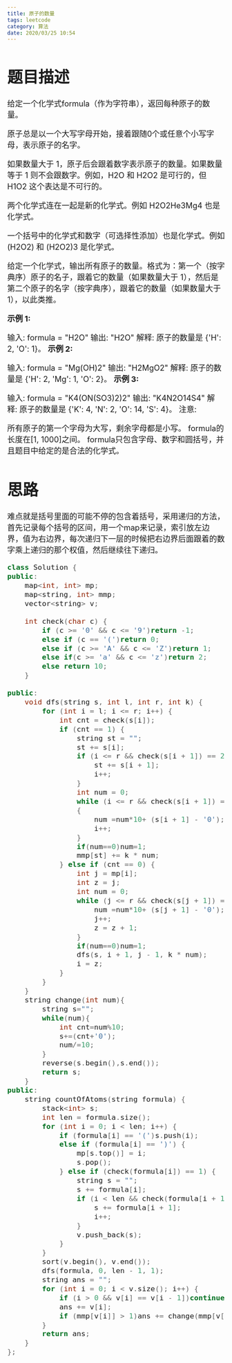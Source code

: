 ```yaml
---
title: 原子的数量
tags: leetcode
category: 算法
date: 2020/03/25 10:54
---
```


<font size=4>

# 题目描述

给定一个化学式formula（作为字符串），返回每种原子的数量。

原子总是以一个大写字母开始，接着跟随0个或任意个小写字母，表示原子的名字。

如果数量大于 1，原子后会跟着数字表示原子的数量。如果数量等于 1 则不会跟数字。例如，H2O 和 H2O2 是可行的，但 H1O2 这个表达是不可行的。

两个化学式连在一起是新的化学式。例如 H2O2He3Mg4 也是化学式。

一个括号中的化学式和数字（可选择性添加）也是化学式。例如 (H2O2) 和 (H2O2)3 是化学式。

给定一个化学式，输出所有原子的数量。格式为：第一个（按字典序）原子的名子，跟着它的数量（如果数量大于 1），然后是第二个原子的名字（按字典序），跟着它的数量（如果数量大于 1），以此类推。

**示例 1:**

输入: 
formula = "H2O"
输出: "H2O"
解释: 
原子的数量是 {'H': 2, 'O': 1}。
**示例 2:**

输入: 
formula = "Mg(OH)2"
输出: "H2MgO2"
解释: 
原子的数量是 {'H': 2, 'Mg': 1, 'O': 2}。
**示例 3:**

输入: 
formula = "K4(ON(SO3)2)2"
输出: "K4N2O14S4"
解释: 
原子的数量是 {'K': 4, 'N': 2, 'O': 14, 'S': 4}。
注意:

所有原子的第一个字母为大写，剩余字母都是小写。
formula的长度在[1, 1000]之间。
formula只包含字母、数字和圆括号，并且题目中给定的是合法的化学式。

# 思路

难点就是括号里面的可能不停的包含着括号，采用递归的方法，首先记录每个括号的区间，用一个map来记录，索引放左边界，值为右边界，每次递归下一层的时候把右边界后面跟着的数字乘上递归的那个权值，然后继续往下递归。

```c++
class Solution {
public:
    map<int, int> mp;
    map<string, int> mmp;
    vector<string> v;

    int check(char c) {
        if (c >= '0' && c <= '9')return -1;
        else if (c == '(')return 0;
        else if (c >= 'A' && c <= 'Z')return 1;
        else if(c >= 'a' && c <= 'z')return 2;
        else return 10;
    }

public:
    void dfs(string s, int l, int r, int k) {
        for (int i = l; i <= r; i++) {
            int cnt = check(s[i]);
            if (cnt == 1) {
                string st = "";
                st += s[i];
                if (i <= r && check(s[i + 1]) == 2) {
                    st += s[i + 1];
                    i++;
                }
                int num = 0;
                while (i <= r && check(s[i + 1]) == -1)
                {
                    num =num*10+ (s[i + 1] - '0');
                    i++;
                }
                if(num==0)num=1;
                mmp[st] += k * num;
            } else if (cnt == 0) {
                int j = mp[i];
                int z = j;
                int num = 0;
                while (j <= r && check(s[j + 1]) == -1) {
                    num =num*10+ (s[j + 1] - '0');
                    j++;
                    z = z + 1;
                }
                if(num==0)num=1;
                dfs(s, i + 1, j - 1, k * num);
                i = z;
            }
        }
    }
    string change(int num){
        string s="";
        while(num){
            int cnt=num%10;
            s+=(cnt+'0');
            num/=10;
        }
        reverse(s.begin(),s.end());
        return s;
    }
public:
    string countOfAtoms(string formula) {
        stack<int> s;
        int len = formula.size();
        for (int i = 0; i < len; i++) {
            if (formula[i] == '(')s.push(i);
            else if (formula[i] == ')') {
                mp[s.top()] = i;
                s.pop();
            } else if (check(formula[i]) == 1) {
                string s = "";
                s += formula[i];
                if (i < len && check(formula[i + 1]) == 2) {
                    s += formula[i + 1];
                    i++;
                }
                v.push_back(s);
            }
        }
        sort(v.begin(), v.end());
        dfs(formula, 0, len - 1, 1);
        string ans = "";
        for (int i = 0; i < v.size(); i++) {
            if (i > 0 && v[i] == v[i - 1])continue;
            ans += v[i];
            if (mmp[v[i]] > 1)ans += change(mmp[v[i]]);
        }
        return ans;
    }
};
```

